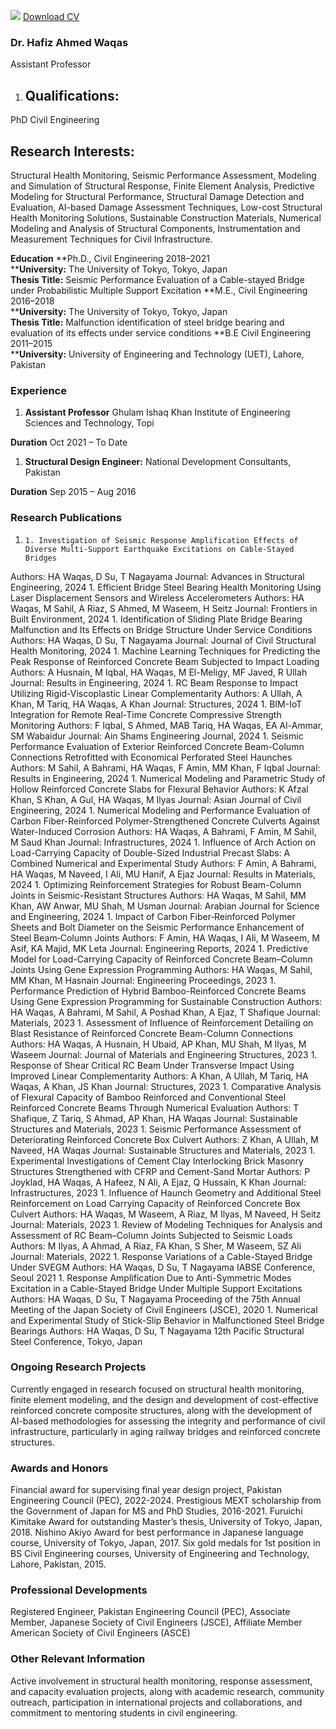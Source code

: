 [![](https://giki.edu.pk/wp-content/uploads/2020/01/WhatsApp-Image-2023-07-17-at-3.59.11-PM.jpeg)](https://giki.edu.pk/wp-content/uploads/2020/01/WhatsApp-Image-2023-07-17-at-3.59.11-PM.jpeg)
[Download CV](https://giki.edu.pk/personnel/dr-hafiz-ahmed-waqas/)
### Dr. Hafiz Ahmed Waqas
Assistant Professor
  1. ## Qualifications:
PhD Civil Engineering
## Research Interests:
Structural Health Monitoring, Seismic Performance Assessment, Modeling and Simulation of Structural Response, Finite Element Analysis, Predictive Modeling for Structural Performance, Structural Damage Detection and Evaluation, AI-based Damage Assessment Techniques, Low-cost Structural Health Monitoring Solutions, Sustainable Construction Materials, Numerical Modeling and Analysis of Structural Components, Instrumentation and Measurement Techniques for Civil Infrastructure.


**Education**
**Ph.D., Civil Engineering 2018–2021  
****University:** The University of Tokyo, Tokyo, Japan  
**Thesis Title:** Seismic Performance Evaluation of a Cable-stayed Bridge under Probabilistic Multiple Support Excitation
**M.E., Civil Engineering 2016–2018  
****University:** The University of Tokyo, Tokyo, Japan  
**Thesis Title:** Malfunction identification of steel bridge bearing and evaluation of its effects under service conditions
**B.E Civil Engineering 2011–2015  
****University:** University of Engineering and Technology (UET), Lahore, Pakistan
### **Experience**
  1. **Assistant Professor** Ghulam Ishaq Khan Institute of Engineering Sciences and Technology, Topi


**Duration** Oct 2021 – To Date
  1. **Structural Design Engineer:** National Development Consultants, Pakistan


**Duration** Sep 2015 – Aug 2016
### **Research Publications**
  1.     1. Investigation of Seismic Response Amplification Effects of Diverse Multi-Support Earthquake Excitations on Cable-Stayed Bridges
Authors: HA Waqas, D Su, T Nagayama
Journal: Advances in Structural Engineering, 2024
    1. Efficient Bridge Steel Bearing Health Monitoring Using Laser Displacement Sensors and Wireless Accelerometers
Authors: HA Waqas, M Sahil, A Riaz, S Ahmed, M Waseem, H Seitz
Journal: Frontiers in Built Environment, 2024
    1. Identification of Sliding Plate Bridge Bearing Malfunction and Its Effects on Bridge Structure Under Service Conditions
Authors: HA Waqas, D Su, T Nagayama
Journal: Journal of Civil Structural Health Monitoring, 2024
    1. Machine Learning Techniques for Predicting the Peak Response of Reinforced Concrete Beam Subjected to Impact Loading
Authors: A Husnain, M Iqbal, HA Waqas, M El-Meligy, MF Javed, R Ullah
Journal: Results in Engineering, 2024
    1. RC Beam Response to Impact Utilizing Rigid-Viscoplastic Linear Complementarity
Authors: A Ullah, A Khan, M Tariq, HA Waqas, A Khan
Journal: Structures, 2024
    1. BIM-IoT Integration for Remote Real-Time Concrete Compressive Strength Monitoring
Authors: F Iqbal, S Ahmed, MAB Tariq, HA Waqas, EA Al-Ammar, SM Wabaidur
Journal: Ain Shams Engineering Journal, 2024
    1. Seismic Performance Evaluation of Exterior Reinforced Concrete Beam-Column Connections Retrofitted with Economical Perforated Steel Haunches
Authors: M Sahil, A Bahrami, HA Waqas, F Amin, MM Khan, F Iqbal
Journal: Results in Engineering, 2024
    1. Numerical Modeling and Parametric Study of Hollow Reinforced Concrete Slabs for Flexural Behavior
Authors: K Afzal Khan, S Khan, A Gul, HA Waqas, M Ilyas
Journal: Asian Journal of Civil Engineering, 2024
    1. Numerical Modeling and Performance Evaluation of Carbon Fiber-Reinforced Polymer-Strengthened Concrete Culverts Against Water-Induced Corrosion
Authors: HA Waqas, A Bahrami, F Amin, M Sahil, M Saud Khan
Journal: Infrastructures, 2024
    1. Influence of Arch Action on Load-Carrying Capacity of Double-Sized Industrial Precast Slabs: A Combined Numerical and Experimental Study
Authors: F Amin, A Bahrami, HA Waqas, M Naveed, I Ali, MU Hanif, A Ejaz
Journal: Results in Materials, 2024
    1. Optimizing Reinforcement Strategies for Robust Beam-Column Joints in Seismic-Resistant Structures
Authors: HA Waqas, M Sahil, MM Khan, AW Anwar, MU Shah, M Usman
Journal: Arabian Journal for Science and Engineering, 2024
    1. Impact of Carbon Fiber‐Reinforced Polymer Sheets and Bolt Diameter on the Seismic Performance Enhancement of Steel Beam‐Column Joints
Authors: F Amin, HA Waqas, I Ali, M Waseem, M Asif, KA Majid, MK Leta
Journal: Engineering Reports, 2024
    1. Predictive Model for Load-Carrying Capacity of Reinforced Concrete Beam–Column Joints Using Gene Expression Programming
Authors: HA Waqas, M Sahil, MM Khan, M Hasnain
Journal: Engineering Proceedings, 2023
    1. Performance Prediction of Hybrid Bamboo-Reinforced Concrete Beams Using Gene Expression Programming for Sustainable Construction
Authors: HA Waqas, A Bahrami, M Sahil, A Poshad Khan, A Ejaz, T Shafique
Journal: Materials, 2023
    1. Assessment of Influence of Reinforcement Detailing on Blast Resistance of Reinforced Concrete Beam-Column Connections
Authors: HA Waqas, A Husnain, H Ubaid, AP Khan, MU Shah, M Ilyas, M Waseem
Journal: Journal of Materials and Engineering Structures, 2023
    1. Response of Shear Critical RC Beam Under Transverse Impact Using Improved Linear Complementarity
Authors: A Khan, A Ullah, M Tariq, HA Waqas, A Khan, JS Khan
Journal: Structures, 2023
    1. Comparative Analysis of Flexural Capacity of Bamboo Reinforced and Conventional Steel Reinforced Concrete Beams Through Numerical Evaluation
Authors: T Shafique, Z Tariq, S Ahmad, AP Khan, HA Waqas
Journal: Sustainable Structures and Materials, 2023
    1. Seismic Performance Assessment of Deteriorating Reinforced Concrete Box Culvert
Authors: Z Khan, A Ullah, M Naveed, HA Waqas
Journal: Sustainable Structures and Materials, 2023
    1. Experimental Investigations of Cement Clay Interlocking Brick Masonry Structures Strengthened with CFRP and Cement-Sand Mortar
Authors: P Joyklad, HA Waqas, A Hafeez, N Ali, A Ejaz, Q Hussain, K Khan
Journal: Infrastructures, 2023
    1. Influence of Haunch Geometry and Additional Steel Reinforcement on Load Carrying Capacity of Reinforced Concrete Box Culvert
Authors: HA Waqas, M Waseem, A Riaz, M Ilyas, M Naveed, H Seitz
Journal: Materials, 2023
    1. Review of Modeling Techniques for Analysis and Assessment of RC Beam–Column Joints Subjected to Seismic Loads
Authors: M Ilyas, A Ahmad, A Riaz, FA Khan, S Sher, M Waseem, SZ Ali
Journal: Materials, 2022
    1. Response Variations of a Cable-Stayed Bridge Under SVEGM
Authors: HA Waqas, D Su, T Nagayama
IABSE Conference, Seoul 2021
    1. Response Amplification Due to Anti-Symmetric Modes Excitation in a Cable-Stayed Bridge Under Multiple Support Excitations
Authors: HA Waqas, D Su, T Nagayama
Proceeding of the 75th Annual Meeting of the Japan Society of Civil Engineers (JSCE), 2020
    1. Numerical and Experimental Study of Stick-Slip Behavior in Malfunctioned Steel Bridge Bearings
Authors: HA Waqas, D Su, T Nagayama
12th Pacific Structural Steel Conference, Tokyo, Japan


### **Ongoing Research Projects**
Currently engaged in research focused on structural health monitoring, finite element modeling, and the design and development of cost-effective reinforced concrete composite structures, along with the development of AI-based methodologies for assessing the integrity and performance of civil infrastructure, particularly in aging railway bridges and reinforced concrete structures.
### **Awards and Honors**
Financial award for supervising final year design project, Pakistan Engineering Council (PEC), 2022-2024. Prestigious MEXT scholarship from the Government of Japan for MS and PhD Studies, 2016-2021. Furuichi Kimitake Award for outstanding Master’s thesis, University of Tokyo, Japan, 2018. Nishino Akiyo Award for best performance in Japanese language course, University of Tokyo, Japan, 2017. Six gold medals for 1st position in BS Civil Engineering courses, University of Engineering and Technology, Lahore, Pakistan, 2015.
### **Professional Developments**
Registered Engineer, Pakistan Engineering Council (PEC), Associate Member, Japanese Society of Civil Engineers (JSCE), Affiliate Member American Society of Civil Engineers (ASCE)
### **Other Relevant Information**
Active involvement in structural health monitoring, response assessment, and capacity evaluation projects, along with academic research, community outreach, participation in international projects and collaborations, and commitment to mentoring students in civil engineering.
